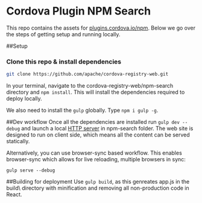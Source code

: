 #  Cordova Plugin NPM Search
This repo contains the assets for [plugins.cordova.io/npm](http://plugins.cordova.io/npm). Below we go over the steps of getting setup and running locally.

##Setup
### Clone this repo & install dependencies
```bash
git clone https://github.com/apache/cordova-registry-web.git
```
In your terminal, navigate to the cordova-registry-web/npm-search directory and `npm install`. This will install the dependencies required to deploy locally.

We also need to install the `gulp` globally. Type `npm i gulp -g`.

##Dev workflow
Once all the dependencies are installed run `gulp dev --debug` and launch a local [HTTP server](https://www.npmjs.com/package/http-server) in npm-search folder. The web site is designed to run on client side, which means all the content can be served statically.

Alternatively, you can use browser-sync based workflow. This enables browser-sync which allows for live reloading, multiple browsers in sync:
```	
gulp serve --debug
```
	
##Building for deployment
Use `gulp build`, as this genreates app.js in the build\ directory with minification and removing all non-production code in React.
 